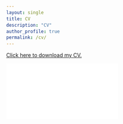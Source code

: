 ```yaml
---
layout: single
title: CV
description: "CV"
author_profile: true
permalink: /cv/
---
```

[Click here to download my CV.](/assets/files/CV.pdf)

![Click here to download my CV.](/assets/files/CV.pdf)
